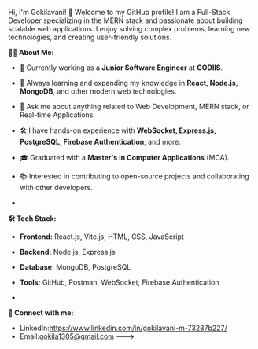 Hi, I'm Gokilavani! 👋
Welcome to my GitHub profile! I am a Full-Stack Developer specializing in the MERN stack and passionate about building scalable web applications. I enjoy solving complex problems, learning new technologies, and creating user-friendly solutions.

**👩‍💻 About Me:**
- 💼 Currently working as a **Junior Software Engineer** at **CODIIS**.
- 🌱 Always learning and expanding my knowledge in **React, Node.js, MongoDB**, and other modern web technologies.
- 💬 Ask me about anything related to Web Development, MERN stack, or Real-time Applications.
- 🛠️ I have hands-on experience with **WebSocket, Express.js, PostgreSQL, Firebase Authentication**, and more.
- 🎓 Graduated with a **Master's in Computer Applications** (MCA).
- 📚 Interested in contributing to open-source projects and collaborating with other developers.

- 
**🛠️ Tech Stack:**
- **Frontend:** React.js, Vite.js, HTML, CSS, JavaScript
- **Backend:** Node.js, Express.js
- **Database:** MongoDB, PostgreSQL
- **Tools:** GitHub, Postman, WebSocket, Firebase Authentication

- 
**🔗 Connect with me:**
- LinkedIn:https://www.linkedin.com/in/gokilavani-m-73287b227/
- Email:gokila1305@gmail.com
--->
